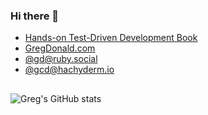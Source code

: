 ### Hi there 👋

* <a href="https://tddbook.com">Hands-on Test-Driven Development Book</a>
* <a href="https://gregdonald.com">GregDonald.com</a>
* <a href="https://ruby.social/@gd" rel="me">@gd@ruby.social</a>
* <a href="https://hachyderm.io/@gcd" rel="me">@gcd@hachyderm.io</a>

##

![Greg's GitHub stats](https://github-readme-stats.vercel.app/api?username=gdonald&show_icons=true&theme=ambient_gradient)

